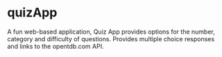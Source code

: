 # quizApp
A fun web-based application, Quiz App provides options for the number, category and difficulty of questions. Provides multiple choice responses and links to the opentdb.com API.
